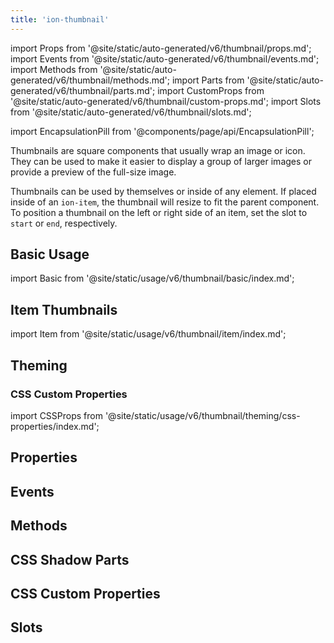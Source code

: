 ```yaml
---
title: 'ion-thumbnail'
---
```


import Props from '@site/static/auto-generated/v6/thumbnail/props.md';
import Events from '@site/static/auto-generated/v6/thumbnail/events.md';
import Methods from '@site/static/auto-generated/v6/thumbnail/methods.md';
import Parts from '@site/static/auto-generated/v6/thumbnail/parts.md';
import CustomProps from '@site/static/auto-generated/v6/thumbnail/custom-props.md';
import Slots from '@site/static/auto-generated/v6/thumbnail/slots.md';

<head>
  <title>ion-thumbnail | Thumbnail App Component to Wrap Images or Icons</title>
  <meta
    name="description"
    content="What is a thumbnail image? Thumbnail app components wrap an image or icon and can be used to display a layout of images or for previews of full-size images."
  />
</head>

import EncapsulationPill from '@components/page/api/EncapsulationPill';

<EncapsulationPill type="shadow" />

Thumbnails are square components that usually wrap an image or icon. They can be used to make it easier to display a group of larger images or provide a preview of the full-size image.

Thumbnails can be used by themselves or inside of any element. If placed inside of an `ion-item`, the thumbnail will resize to fit the parent component. To position a thumbnail on the left or right side of an item, set the slot to `start` or `end`, respectively.

## Basic Usage

import Basic from '@site/static/usage/v6/thumbnail/basic/index.md';

<Basic />

## Item Thumbnails

import Item from '@site/static/usage/v6/thumbnail/item/index.md';

<Item />

## Theming

### CSS Custom Properties

import CSSProps from '@site/static/usage/v6/thumbnail/theming/css-properties/index.md';

<CSSProps />

## Properties

<Props />

## Events

<Events />

## Methods

<Methods />

## CSS Shadow Parts

<Parts />

## CSS Custom Properties

<CustomProps />

## Slots

<Slots />
